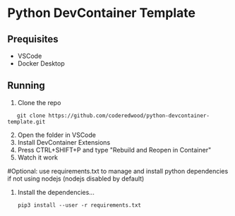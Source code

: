 # Python DevContainer Template

## Prequisites

- VSCode
- Docker Desktop

## Running

1. Clone the repo

```
   git clone https://github.com/coderedwood/python-devcontainer-template.git
```

2. Open the folder in VSCode
3. Install DevContainer Extensions
4. Press CTRL+SHIFT+P and type "Rebuild and Reopen in Container"
5. Watch it work

#Optional: use requirements.txt to manage and install python dependencies if not using nodejs (nodejs disabled by default)

1. Install the dependencies...
   ```
   pip3 install --user -r requirements.txt
   ```
